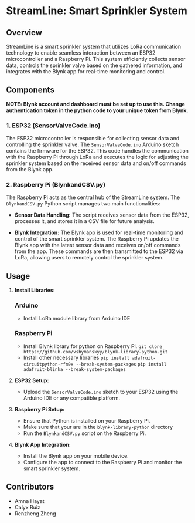 # StreamLine: Smart Sprinkler System

## Overview

StreamLine is a smart sprinkler system that utilizes LoRa communication technology to enable seamless interaction between an ESP32 microcontroller and a Raspberry Pi. This system efficiently collects sensor data, controls the sprinkler valve based on the gathered information, and integrates with the Blynk app for real-time monitoring and control.

## Components

**NOTE: Blynk account and dashboard must be set up to use this. Change authentication token in the python code to your unique token from Blynk.**

### 1. ESP32 (SensorValveCode.ino)

The ESP32 microcontroller is responsible for collecting sensor data and controlling the sprinkler valve. The `SensorValveCode.ino` Arduino sketch contains the firmware for the ESP32. This code handles the communication with the Raspberry Pi through LoRa and executes the logic for adjusting the sprinkler system based on the received sensor data and on/off commands from the Blynk app.

### 2. Raspberry Pi (BlynkandCSV.py)

The Raspberry Pi acts as the central hub of the StreamLine system. The `BlynkandCSV.py` Python script manages two main functionalities:

- **Sensor Data Handling:** The script receives sensor data from the ESP32, processes it, and stores it in a CSV file for future analysis.

- **Blynk Integration:** The Blynk app is used for real-time monitoring and control of the smart sprinkler system. The Raspberry Pi updates the Blynk app with the latest sensor data and receives on/off commands from the app. These commands are then transmitted to the ESP32 via LoRa, allowing users to remotely control the sprinkler system.

## Usage

1. **Install Libraries:**
    ### Arduino
   - Install LoRa module library from Arduino IDE
    ### Raspberry Pi
   - Install Blynk library for python on Raspberry Pi.
       `git clone https://github.com/vshymanskyy/blynk-library-python.git`
   - Install other necessary libraries
     `pip install adafruit-circuitpython-rfm9x --break-system-packages`
     `pip install adafruit-blinka --break-system-packages`

2. **ESP32 Setup:**
   - Upload the `SensorValveCode.ino` sketch to your ESP32 using the Arduino IDE or any compatible platform.

3. **Raspberry Pi Setup:**
   - Ensure that Python is installed on your Raspberry Pi.
   - Make sure that your are in the `blynk-library-python` directory
   - Run the `BlynkandCSV.py` script on the Raspberry Pi.

4. **Blynk App Integration:**
   - Install the Blynk app on your mobile device.
   - Configure the app to connect to the Raspberry Pi and monitor the smart sprinkler system.


## Contributors

- Amna Hayat
- Calyx Ruiz
- Renzheng Zheng

